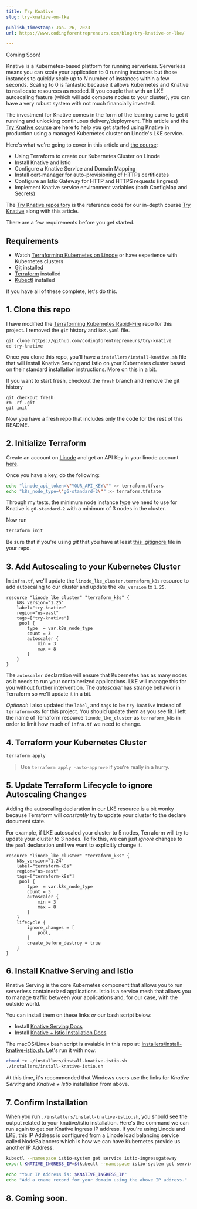```yaml
---
title: Try Knative
slug: try-knative-on-lke

publish_timestamp: Jan. 26, 2023
url: https://www.codingforentrepreneurs.com/blog/try-knative-on-lke/

---
```



<div class="alert alert-primary text-center mb-4 lg:mb-8" role="alert">
  <span class="font-medium">Coming Soon!</span>
</div>

Knative is a Kubernetes-based platform for running serverless. Serverless means you can scale your application to 0 running instances but those instances to quickly scale up to _N_ number of instances within a few seconds. Scaling to 0 is fantastic because it allows Kubernetes and Knative to reallocate resources as needed. If you couple that with an LKE autoscaling feature (which will add compute nodes to your cluster), you can have a very robust system with not much financially invested.

The investment for Knative comes in the form of the learning curve to get it running and unlocking continuous delivery/deployment. This article and the [Try Knative course](https://www.codingforentrepreneurs.com/courses/try-knative/) are here to help you get started using Knative in production using a managed Kubernetes cluster on Linode's LKE service. 


Here's what we're going to cover in this article and [the course](https://www.codingforentrepreneurs.com/courses/try-knative/):

- Using Terraform to create our Kubernetes Cluster on Linode
- Install Knative and Istio
- Configure a Knative Service and Domain Mapping
- Install cert-manager for auto-provisioning of HTTPs certificates
- Configure an Istio Gateway for HTTP and HTTPS requests (ingress)
- Implement Knative service environment variables (both ConfigMap and Secrets)


The [Try Knative repository](https://github.com/codingforentrepreneurs/try-knative) is the reference code for our in-depth course [Try Knative](https://www.codingforentrepreneurs.com/courses/try-knative/) along with this article.

There are a few requirements before you get started.

## Requirements
- Watch [Terraforming Kubernetes on Linode](https://www.codingforentrepreneurs.com/courses/terraforming-kubernetes-on-linode/) or have experience with Kubernetes clusters
- [Git](https://git-scm.com/downloads) installed
- [Terraform](https://developer.hashicorp.com/terraform/downloads) installed
- [Kubectl](https://kubernetes.io/docs/tasks/tools/) installed

If you have all of these complete, let's do this.

## 1. Clone this repo
I have modified the [Terraforming Kubernetes Rapid-Fire](https://github.com/codingforentrepreneurs/terraforming-kubernetes-rapid) repo for this project. I removed the `git` history and `k8s.yaml` file.

```
git clone https://github.com/codingforentrepreneurs/try-knative
cd try-knative
```
Once you clone this repo, you'll have a `installers/install-knative.sh` file that will install Knative Serving and Istio on your Kubernetes cluster based on their standard installation instructions. More on this in a bit.

If you want to start fresh, checkout the `fresh` branch and remove the git history

```
git checkout fresh
rm -rf .git
git init
```
Now you have a fresh repo that includes only the code for the rest of this README.

## 2. Initialize Terraform
Create an account on [Linode](https://www.linode.com/cfe) and get an API Key in your linode account [here](https://cloud.linode.com/profile/tokens).

Once you have a key, do the following:

```bash
echo "linode_api_token=\"YOUR_API_KEY\"" >> terraform.tfvars
echo "k8s_node_type=\"g6-standard-2\"" >> terraform.tfstate
```

Through my tests, the minimum node instance type we need to use for Knative is `g6-standard-2` with a minimum of 3 nodes in the cluster.

Now run
```bash
terraform init
```
Be sure that if you're using _git_ that you have at least [this .gitignore](./blob/main/.gitignore) file in your repo.


## 3. Add Autoscaling to your Kubernetes Cluster

In `infra.tf`, we'll update the `linode_lke_cluster.terraform_k8s` resource to add autoscaling to our cluster and update the `k8s_version` to `1.25`.

```hcl
resource "linode_lke_cluster" "terraform_k8s" {
    k8s_version="1.25"
    label="try-knative"
    region="us-east"
    tags=["try-knative"]
     pool {
        type  = var.k8s_node_type
        count = 3
        autoscaler {
            min = 3
            max = 8
        }
    }
}
```

The `autoscaler` declaration will ensure that Kubernetes has as many nodes as it needs to run your containerized applications. LKE will manage this for you without further intervention. The _autoscaler_ has strange behavior in Terraform so we'll update it in a bit.

_Optional_: I also updated the `label`, and `tags` to be `try-knative` instead of `terraform-k8s` for this project. You should update them as you see fit. I left the name of Terraform resource `linode_lke_cluster` as `terraform_k8s` in order to limit how much of `infra.tf` we need to change. 


## 4. Terraform your Kubernetes Cluster

```bash
terraform apply
```
> Use `terraform apply -auto-approve` if you're really in a hurry.


## 5. Update Terraform Lifecycle to ignore Autoscaling Changes

Adding the autoscaling declaration in our LKE resource is a bit wonky because Terraform  will _constantly_ try to update your cluster to the declare document state.

For example, if LKE autoscaled your cluster to 5 nodes, Terraform will try to update your cluster to 3 nodes. To fix this, we can just _ignore_ changes to the `pool` declaration until we want to explicitly change it.

```hcl
resource "linode_lke_cluster" "terraform_k8s" {
    k8s_version="1.24"
    label="terraform-k8s"
    region="us-east"
    tags=["terraform-k8s"]
     pool {
        type  = var.k8s_node_type
        count = 3
        autoscaler {
            min = 3
            max = 8
        }
    }
    lifecycle {
        ignore_changes = [
            pool,
        ]
        create_before_destroy = true
    }
}
```


## 6. Install Knative Serving and Istio

Knative Serving is the core Kubernetes component that allows you to run serverless containerized applications. Istio is a service mesh that allows you to manage traffic between your applications and, for our case, with the outside world.

You can install them on these links _or_ our bash script below:

- Install [Knative Serving Docs](https://knative.dev/docs/install/yaml-install/serving/install-serving-with-yaml/#install-the-knative-serving-component)
- Install [Knative + Istio Installation Docs](https://knative.dev/docs/install/yaml-install/serving/install-serving-with-yaml/#install-a-networking-layer)


The macOS/Linux bash script is avaiable in this repo at: [installers/install-knative-istio.sh](./blob/main/installers/install-knative-istio.sh). Let's run it with now:

```bash
chmod +x ./installers/install-knative-istio.sh
./installers/install-knative-istio.sh
```

At this time, it's recommended that Windows users use the links for _Knative Serving_ and _Knative + Istio_ installation from above.


## 7. Confirm Installation

When you run `./installers/install-knative-istio.sh`, you should see the output related to your knative/istio installation. Here's the command we can run again to get our Knative Ingress IP address. If you're using Linode and LKE, this IP Address is configured from a Linode load balancing service called NodeBalancers which is how we can have Kubernetes provide us another IP Address.

```bash
kubectl --namespace istio-system get service istio-ingressgateway
export KNATIVE_INGRESS_IP=$(kubectl --namespace istio-system get service istio-ingressgateway -o jsonpath='{.status.loadBalancer.ingress[0].ip}')

echo "Your IP Address is: $KNATIVE_INGRESS_IP"
echo "Add a cname record for your domain using the above IP address."
```

## 8. Coming soon.
